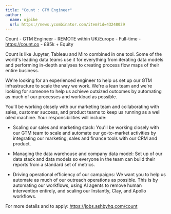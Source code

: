 ```yaml
---
title: "Count : GTM Engineer"
author:
  name: ojpike
  url: https://news.ycombinator.com/item?id=43248029
---
```

Count - GTM Engineer - REMOTE within UK&#x2F;Europe - Full-time - <a href="https:&#x2F;&#x2F;count.co" rel="nofollow">https:&#x2F;&#x2F;count.co</a> - £95k + Equity

Count is like Jupyter, Tableau and Miro combined in one tool. Some of the world&#x27;s leading data teams use it for everything from iterating data models and performing in-depth analyses to creating process flow maps of their entire business.

We&#x27;re looking for an experienced engineer to help us set up our GTM infrastructure to scale the way we work. We&#x27;re a lean team and we&#x27;re looking for someone to help us achieve outsized outcomes by automating as much of our processes and workload as possible.

You&#x27;ll be working closely with our marketing team and collaborating with sales, customer success, and product teams to keep us running as a well oiled machine. Your responsibilities will include:

- Scaling our sales and marketing stack: You&#x27;ll be working closely with our GTM team to scale and automate our go-to-market activities by integrating our marketing, sales and finance tools with our CRM and product.

- Managing the data warehouse and company data model: Set up of our data stack and data models so everyone in the team can build their reports from a standard set of metrics.

- Driving operational efficiency of our campaigns: We want you to help us automate as much of our outreach operations as possible. This is by automating our workflows, using AI agents to remove human intervention entirely, and scaling our Instantly, Clay, and Apollo workflows.

For more details and to apply: <a href="https:&#x2F;&#x2F;jobs.ashbyhq.com&#x2F;count" rel="nofollow">https:&#x2F;&#x2F;jobs.ashbyhq.com&#x2F;count</a>
<JobApplication />
